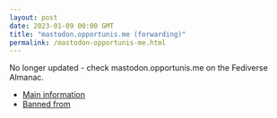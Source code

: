 ```yaml
---
layout: post
date: 2023-01-09 00:00 GMT
title: "mastodon.opportunis.me (forwarding)"
permalink: /mastodon-opportunis-me.html
---
```


No longer updated - check mastodon.opportunis.me on the Fediverse Almanac.

* [Main information](https://www.fediversealmanac.com/api/v1/instances/mastodon.opportunis.me)
* [Banned from](https://www.fediversealmanac.com/api/v1/instances/mastodon.opportunis.me/banned_from)

